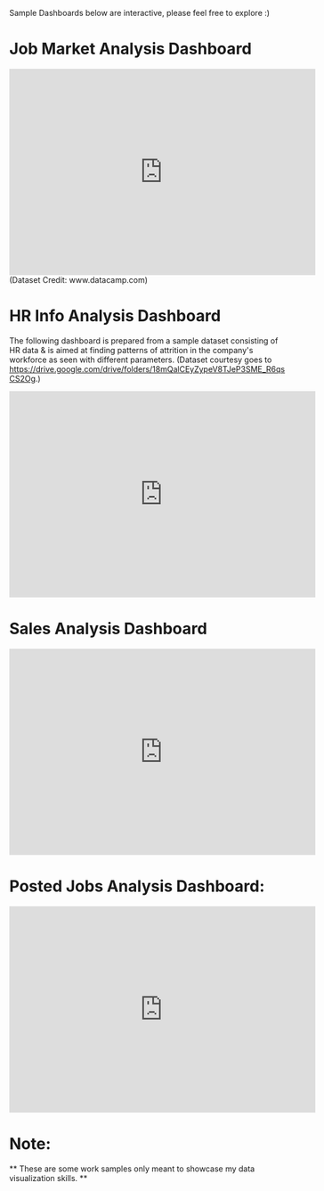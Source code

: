 Sample Dashboards below are interactive, please feel free to explore :)

# Job Market Analysis Dashboard

<iframe title="Report Section" width="550" height="370" src="https://app.powerbi.com/view?r=eyJrIjoiNGIzYWQ4ZDMtMjMwMy00M2RmLTgxNmQtNmE2ZTgxYzkwZDAyIiwidCI6Ijg0N2I0NjNlLWZmOTgtNGMyYy05NzRhLWZjMDUwZDIxZjNiNSJ9" frameborder="0" allowFullScreen="true"></iframe>
(Dataset Credit: www.datacamp.com)

# HR Info Analysis Dashboard

The following dashboard is prepared from a sample dataset consisting of HR data & is aimed at finding patterns of attrition in the company's workforce as seen with different parameters. (Dataset courtesy goes to https://drive.google.com/drive/folders/18mQalCEyZypeV8TJeP3SME_R6qsCS2Og.)

<iframe title="Report Section" width="550" height="370" src="https://app.powerbi.com/view?r=eyJrIjoiOTBiNTZiNzUtMTZhNy00MDcyLWJmNzEtZDY3MmFiYTUxNjc3IiwidCI6Ijg0N2I0NjNlLWZmOTgtNGMyYy05NzRhLWZjMDUwZDIxZjNiNSJ9" frameborder="0" allowFullScreen="true"></iframe>

# Sales Analysis Dashboard

<iframe title="Report Section" width="550" height="370" src="https://app.powerbi.com/view?r=eyJrIjoiNzJhMGFhZjAtNzAyNC00YjIzLTg3YTUtOGQyMjcxZTY4OWI2IiwidCI6Ijg0N2I0NjNlLWZmOTgtNGMyYy05NzRhLWZjMDUwZDIxZjNiNSJ9" frameborder="0" allowFullScreen="true"></iframe>

# Posted Jobs Analysis Dashboard: 

<iframe title="Job Posting Analysis" width="550" height="370" src="https://app.powerbi.com/view?r=eyJrIjoiNGIzYWQ4ZDMtMjMwMy00M2RmLTgxNmQtNmE2ZTgxYzkwZDAyIiwidCI6Ijg0N2I0NjNlLWZmOTgtNGMyYy05NzRhLWZjMDUwZDIxZjNiNSJ9" frameborder="0" allowFullScreen="true"></iframe>

# Note:
<blue>** These are some work samples only meant to showcase my data visualization skills. **</blue>
